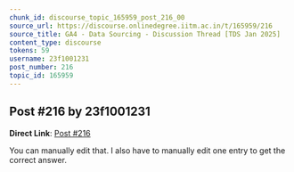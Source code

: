 ```yaml
---
chunk_id: discourse_topic_165959_post_216_00
source_url: https://discourse.onlinedegree.iitm.ac.in/t/165959/216
source_title: GA4 - Data Sourcing - Discussion Thread [TDS Jan 2025]
content_type: discourse
tokens: 59
username: 23f1001231
post_number: 216
topic_id: 165959
---
```


## Post #216 by 23f1001231

**Direct Link**: [Post #216](https://discourse.onlinedegree.iitm.ac.in/t/165959/216)

You can manually edit that. I also have to manually edit one entry to get the correct answer.
